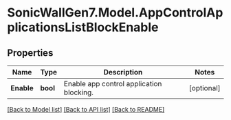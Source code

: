 # SonicWallGen7.Model.AppControlApplicationsListBlockEnable

## Properties

Name | Type | Description | Notes
------------ | ------------- | ------------- | -------------
**Enable** | **bool** | Enable app control application blocking. | [optional] 

[[Back to Model list]](../README.md#documentation-for-models) [[Back to API list]](../README.md#documentation-for-api-endpoints) [[Back to README]](../README.md)

